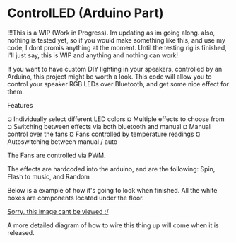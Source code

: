 # ControlLED (Arduino Part)

!!!This is a WIP (Work in Progress). Im updating as im going along. also, nothing is tested yet, so if you would make something like this, and use my code, I dont promis anything at the moment. Until the testing rig is finished, I'll just say, this is WIP and anything and nothing can work!

If you want to have custom DIY lighting in your speakers, controlled by an Arduino, this project might be worth a look. This code will allow you to control your speaker RGB LEDs over Bluetooth, and get some nice effect for them.


Features

¤ Individually select different LED colors
¤ Multiple effects to choose from
¤ Switching between effects via both bluetooth and manual
¤ Manual control over the fans
¤ Fans controlled by temperature readings
¤ Autoswitching between manual / auto

The Fans are controlled via PWM. 

The effects are hardcoded into the arduino, and are the following: Spin, Flash to music, and Random


Below is a example of how it's going to look when finished. All the white boxes are components located under the floor.

[Sorry, this image cant be viewed :/ ](https://github.com/Vinylwalk3r/ControlLED-Arduino/image/ControlLEDExampleSetup.jpg?raw=true "Title")

 A more detailed diagram of how to wire this thing up will come when it is released.